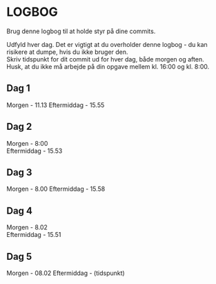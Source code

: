 # LOGBOG

Brug denne logbog til at holde styr på dine commits.

Udfyld hver dag. Det er vigtigt at du overholder denne logbog - du kan risikere at dumpe, hvis du ikke bruger den.  
Skriv tidspunkt for dit commit ud for hver dag, både morgen og aften.  
Husk, at du ikke må arbejde på din opgave mellem kl. 16:00 og kl. 8:00.

## Dag 1

Morgen - 11.13
Eftermiddag - 15.55

## Dag 2

Morgen - 8:00  
Eftermiddag - 15.53

## Dag 3

Morgen - 8.00 
Eftermiddag - 15.58

## Dag 4

Morgen - 8.02  
Eftermiddag - 15.51

## Dag 5

Morgen - 08.02 
Eftermiddag - (tidspunkt)

